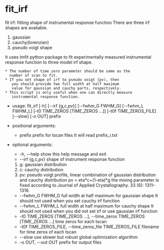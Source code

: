 # fit_irf

fit irf: fitting shape of instrumental response function
There are three irf shapes are avaliable.

1. gaussian
2. cauchy(lorenzian)
3. pseudo voigt shape

It uses lmfit python package to fit experimentally measured instrumental response function to three model irf shape.

```{Note}
* The number of time zero parameter should be same as the
  number of scan to fit.
* If you set shape of irf to pseudo voigt (pv), then
   you should provide two full width at half maximum
   value for gaussian and cauchy parts, respectively.
* This script is only useful when one can directly measure
   instrumental response function.
```


* usage: fit_irf
                  [-h] [--irf {g,c,pv}] [--fwhm_G FWHM_G] [--fwhm_L FWHM_L]
                  [-t0 TIME_ZEROS [TIME_ZEROS ...]] [-t0f TIME_ZEROS_FILE]
                  [--slow] [-o OUT]
                  prefix

* positional arguments:
  * prefix                prefix for tscan files It will read prefix_i.txt

* optional arguments:
  * -h, --help            show this help message and exit
  * --irf {g,c,pv}        shape of instrument response function 
   1. g: gaussian distribution 
   2. c: cauchy distribution 
   3. pv: pseudo voigt profile, linear combination of gaussian distribution
      and cauchy distribution pv = eta*c+(1-eta)*g the mixing parameter is fixed according to Journal of
      Applied Crystallography. 33 (6): 1311–1316.
  * --fwhm_G FWHM_G       full width at half maximum for gaussian shape It
    should not used when you set cauchy irf function
  * --fwhm_L FWHM_L       full width at half maximum for cauchy shape It should
    not used when you did not set irf or use gaussian irf
    function
  * -t0 TIME_ZEROS [TIME_ZEROS ...], --time_zeros TIME_ZEROS [TIME_ZEROS ...]
    time zeros for each tscan
  * -t0f TIME_ZEROS_FILE, --time_zeros_file TIME_ZEROS_FILE
    filename for time zeros of each tscan
  * --slow                use slower but robust global optimization algorithm
  * -o OUT, --out OUT     prefix for output files


